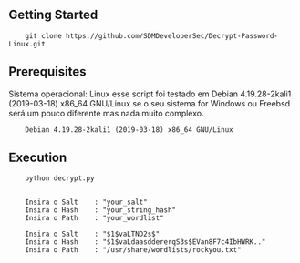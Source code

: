 ## Getting Started
```
    git clone https://github.com/SDMDeveloperSec/Decrypt-Password-Linux.git
```

## Prerequisites
  Sistema operacional: Linux esse script foi testado em Debian 4.19.28-2kali1 (2019-03-18) x86_64 GNU/Linux
  se o seu sistema for Windows ou Freebsd será um pouco diferente mas nada muito complexo.


```
    Debian 4.19.28-2kali1 (2019-03-18) x86_64 GNU/Linux
```

## Execution
```
    python decrypt.py
    
    
    Insira o Salt    : "your_salt"
    Insira o Hash    : "your_string_hash"
    Insira o Path    : "your_wordlist"
    
    Insira o Salt    : "$1$vaLTND2s$"
    Insira o Hash    : "$1$vaLdaasddererqS3s$EVan8F7c4IbHWRK.."
    Insira o Path    : "/usr/share/wordlists/rockyou.txt"
```
